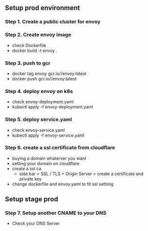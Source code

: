 ## Setup prod environment
### Step 1. Create a public cluster for envoy

### Step 2. Create envoy image
- check Dockerfile
- docker build -t envoy .

### Step 3. push to gcr
- docker tag envoy gcr.io/<projectid>/envoy:latest
- docker push gcr.io/<projectid>/envoy:latest

### Step 4. deploy envoy on k8s
- check envoy-deployment.yaml
- kubectl apply -f envoy-deployment.yaml

### Step 5. deploy service.yaml
- check envoy-service.yaml
- kubectl apply -f envoy-service.yaml


### Step 6. create a ssl certificate from cloudflare
- buying a domain whaterver you want
- setting your domain on cloudflare
- create a ssl ca
    - side bar > SSL / TLS > Origin Server > create a certificate and private key
- change dockerfile and envoy.yaml to fit ssl settiing


## Setup stage prod
### Step 7. Setup another CNAME to your DNS
- Check your DNS Server

